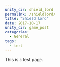```yaml
---
unity_dir: shield_lord
permalink: /shieldlord/
title: "Shield Lord"
date: 2017-10-17
unity_dir: game_post
categories:
  - General
tags:
  - test
---
```

This is a test page.
